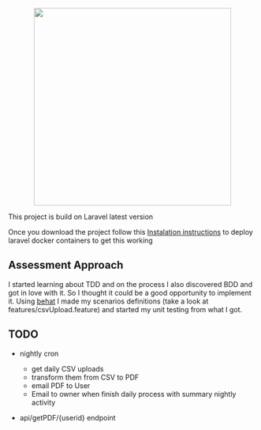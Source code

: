<p align="center"><a href="https://laravel.com" target="_blank"><img src="https://raw.githubusercontent.com/laravel/art/master/logo-lockup/5%20SVG/2%20CMYK/1%20Full%20Color/laravel-logolockup-cmyk-red.svg" width="400"></a></p>


This project is build on Laravel latest version 

Once you download the project follow this <a href="https://laravel.com/docs/8.x/installation" target="_blank">Instalation instructions</a> to deploy laravel docker containers to get this working

## Assessment Approach
I started learning about TDD and on the process I also discovered BDD and got in love with it. So I thought it could be a good opportunity to implement it.
Using <a href="https://docs.behat.org/en/latest/quick_start.html" target="_blank">behat</a> I made my scenarios definitions (take a look at features/csvUpload.feature) and started my unit testing from what I got.

## TODO
- nightly cron 
    - get daily CSV uploads
    - transform them from CSV to PDF
    - email PDF to User
    - Email to owner when finish daily process with summary nightly activity
    
- api/getPDF/{userid} endpoint
